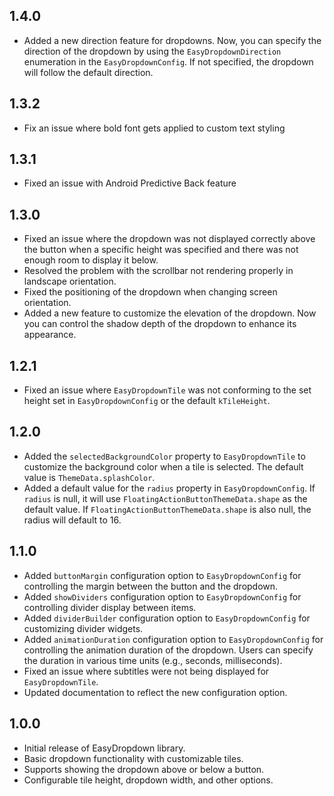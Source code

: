 ## 1.4.0
- Added a new direction feature for dropdowns. Now, you can specify the direction of the dropdown by using the `EasyDropdownDirection` enumeration in the `EasyDropdownConfig`. If not specified, the dropdown will follow the default direction.

## 1.3.2
- Fix an issue where bold font gets applied to custom text styling

## 1.3.1
- Fixed an issue with Android Predictive Back feature

## 1.3.0
- Fixed an issue where the dropdown was not displayed correctly above the button when a specific height was specified and there was not enough room to display it below.
- Resolved the problem with the scrollbar not rendering properly in landscape orientation.
- Fixed the positioning of the dropdown when changing screen orientation.
- Added a new feature to customize the elevation of the dropdown. Now you can control the shadow depth of the dropdown to enhance its appearance.

## 1.2.1

- Fixed an issue where `EasyDropdownTile` was not conforming to the set height set in `EasyDropdownConfig` or the default `kTileHeight`.

## 1.2.0

- Added the `selectedBackgroundColor` property to `EasyDropdownTile` to customize the background color when a tile is selected. The default value is `ThemeData.splashColor`.
- Added a default value for the `radius` property in `EasyDropdownConfig`. If `radius` is null, it will use `FloatingActionButtonThemeData.shape` as the default value. If `FloatingActionButtonThemeData.shape` is also null, the radius will default to 16.

## 1.1.0

- Added `buttonMargin` configuration option to `EasyDropdownConfig` for controlling the margin between the button and the dropdown.
- Added `showDividers` configuration option to `EasyDropdownConfig` for controlling divider display between items.
- Added `dividerBuilder` configuration option to `EasyDropdownConfig` for customizing divider widgets.
- Added `animationDuration` configuration option to `EasyDropdownConfig` for controlling the animation duration of the dropdown. Users can specify the duration in various time units (e.g., seconds, milliseconds).
- Fixed an issue where subtitles were not being displayed for `EasyDropdownTile`.
- Updated documentation to reflect the new configuration option.

## 1.0.0

- Initial release of EasyDropdown library.
- Basic dropdown functionality with customizable tiles.
- Supports showing the dropdown above or below a button.
- Configurable tile height, dropdown width, and other options.
